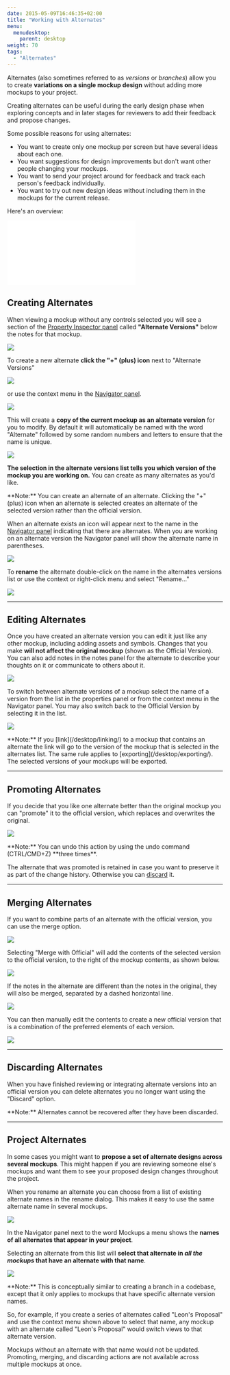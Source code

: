 ```yaml
---
date: 2015-05-09T16:46:35+02:00
title: "Working with Alternates"
menu:
  menudesktop:
    parent: desktop
weight: 70
tags:
  - "Alternates"
---
```


Alternates (also sometimes referred to as _versions_ or _branches_) allow you to create **variations on a single mockup design** without adding more mockups to your project.

Creating alternates can be useful during the early design phase when exploring concepts and in later stages for reviewers to add their feedback and propose changes.

Some possible reasons for using alternates:

*   You want to create only one mockup per screen but have several ideas about each one.
*   You want suggestions for design improvements but don't want other people changing your mockups.
*   You want to send your project around for feedback and track each person's feedback individually.
*   You want to try out new design ideas without including them in the mockups for the current release.

Here's an overview:

<div class="video"><iframe allowfullscreen="" frameborder="0" src="//www.youtube.com/embed/495jKWV5rEY?rel=0"></iframe></div>

## Creating Alternates

When viewing a mockup without any controls selected you will see a section of the [Property Inspector panel](/desktop/inspector/) called **"Alternate Versions"** below the notes for that mockup.

![](//media.balsamiq.com/img/support/docs/m4d/b3/alternates-new.png)

To create a new alternate **click the "+" (plus) icon** next to "Alternate Versions"

![](//media.balsamiq.com/img/support/docs/m4d/b3/alternates-create.png)

or use the context menu in the [Navigator panel](/desktop/overview/#the-navigator-panel).

![](//media.balsamiq.com/img/support/docs/m4d/b3/alternates-create-navigator.png)

This will create a **copy of the current mockup as an alternate version** for you to modify. By default it will automatically be named with the word "Alternate" followed by some random numbers and letters to ensure that the name is unique.

![](//media.balsamiq.com/img/support/docs/m4d/b3/alternates-default.png)

**The selection in the alternate versions list tells you which version of the mockup you are working on.** You can create as many alternates as you'd like.

<span class="alert alert-info show" role="alert">
**Note:** You can create an alternate of an alternate. Clicking the "+" (plus) icon when an alternate is selected creates an alternate of the selected version rather than the official version.
</span>

When an alternate exists an icon will appear next to the name in the [Navigator panel](/desktop/overview/#the-navigator-panel) indicating that there are alternates. When you are working on an alternate version the Navigator panel will show the alternate name in parentheses.

![](//media.balsamiq.com/img/support/docs/m4d/b3/alternates-default-navigator.png)

To **rename** the alternate double-click on the name in the alternates versions list or use the context or right-click menu and select "Rename..."

![](//media.balsamiq.com/img/support/docs/m4d/b3/alternates-menu.png)

* * *

## Editing Alternates

Once you have created an alternate version you can edit it just like any other mockup, including adding assets and symbols. Changes that you make **will not affect the original mockup** (shown as the Official Version). You can also add notes in the notes panel for the alternate to describe your thoughts on it or communicate to others about it.

![](//media.balsamiq.com/img/support/docs/m4d/b3/alternates-testimonials.png)

To switch between alternate versions of a mockup select the name of a version from the list in the properties panel or from the context menu in the Navigator panel. You may also switch back to the Official Version by selecting it in the list.

![](//media.balsamiq.com/img/support/docs/m4d/b3/alternates-menu-navigator.png)

<span class="alert alert-info show" role="alert">
**Note:** If you [link](/desktop/linking/) to a mockup that contains an alternate the link will go to the version of the mockup that is selected in the alternates list. The same rule applies to [exporting](/desktop/exporting/). The selected versions of your mockups will be exported.
</span>

* * *

## Promoting Alternates

If you decide that you like one alternate better than the original mockup you can "promote" it to the official version, which replaces and overwrites the original.

![](//media.balsamiq.com/img/support/docs/m4d/b3/alternates-promote.png)

<span class="alert alert-info show" role="alert">
**Note:** You can undo this action by using the undo command (CTRL/CMD+Z) **three times**.
</span>

The alternate that was promoted is retained in case you want to preserve it as part of the change history. Otherwise you can [discard](#discarding-alternates) it.

* * *

## Merging Alternates

If you want to combine parts of an alternate with the official version, you can use the merge option.

![](//media.balsamiq.com/img/support/docs/m4d/b3/alternates-merge.png)

Selecting "Merge with Official" will add the contents of the selected version to the official version, to the right of the mockup contents, as shown below.

![](//media.balsamiq.com/img/support/docs/m4d/b3/alternates-post-merge.png)

If the notes in the alternate are different than the notes in the original, they will also be merged, separated by a dashed horizontal line.

![](//media.balsamiq.com/img/support/docs/m4d/b3/alternates-post-merge2.png)

You can then manually edit the contents to create a new official version that is a combination of the preferred elements of each version.

![](//media.balsamiq.com/img/support/docs/m4d/b3/alternates-final.png)

* * *

## Discarding Alternates

When you have finished reviewing or integrating alternate versions into an official version you can delete alternates you no longer want using the "Discard" option.

<span class="alert alert-warning show" role="alert">
**Note:** Alternates cannot be recovered after they have been discarded.
</span>

* * *

## Project Alternates

In some cases you might want to **propose a set of alternate designs across several mockups**. This might happen if you are reviewing someone else's mockups and want them to see your proposed design changes throughout the project.

When you rename an alternate you can choose from a list of existing alternate names in the rename dialog. This makes it easy to use the same alternate name in several mockups.

![](//media.balsamiq.com/img/support/docs/m4d/b3/alternates-rename-from-list.png)

In the Navigator panel next to the word Mockups a menu shows the **names of all alternates that appear in your project**.

Selecting an alternate from this list will **select that alternate in _all the mockups_ that have an alternate with that name**.

![](//media.balsamiq.com/img/support/docs/m4d/b3/alternates-mockups-menu.png)

<span class="alert alert-info show" role="alert">
**Note:** This is conceptually similar to creating a branch in a codebase, except that it only applies to mockups that have specific alternate version names.
</span>

So, for example, if you create a series of alternates called "Leon's Proposal" and use the context menu shown above to select that name, any mockup with an alternate called "Leon's Proposal" would switch views to that alternate version.

Mockups without an alternate with that name would not be updated. Promoting, merging, and discarding actions are not available across multiple mockups at once.